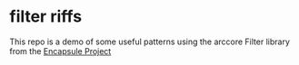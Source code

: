 # filter riffs

This repo is a demo of some useful patterns using the arccore Filter library from the [Encapsule Project](https://encapsule.io)